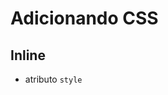 # Adicionando CSS

## Inline

* atributo `style`

## <style>

* tag HTML que iá conter o css

## @import 

*arquivo css externo